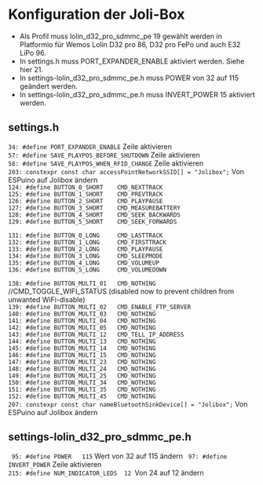 # Konfiguration der Joli-Box

- Als Profil muss lolin_d32_pro_sdmmc_pe 19 gewählt werden in Platformio für Wemos Lolin D32 pro 86, D32 pro FePo und auch E32 LiPo 96. 
- In settings.h muss PORT_EXPANDER_ENABLE aktiviert werden. Siehe hier 21.
- In settings-lolin_d32_pro_sdmmc_pe.h muss POWER von 32 auf 115 geändert werden.
- In settings-lolin_d32_pro_sdmmc_pe.h muss INVERT_POWER 15 aktiviert werden.


## settings.h
```34: #define PORT_EXPANDER_ENABLE``` Zeile aktivieren    <br>
```57: #define SAVE_PLAYPOS_BEFORE_SHUTDOWN``` Zeile aktivieren <br>
```58: #define SAVE_PLAYPOS_WHEN_RFID_CHANGE``` Zeile aktivieren <br>
```203: constexpr const char accessPointNetworkSSID[] = "Jolibox";``` Von ESPuino auf Jolibox ändern <br>
```124: #define BUTTON_0_SHORT    CMD_NEXTTRACK``` <br>
```125: #define BUTTON_1_SHORT    CMD_PREVTRACK``` <br>
```126: #define BUTTON_2_SHORT    CMD_PLAYPAUSE``` <br>
```127: #define BUTTON_3_SHORT    CMD_MEASUREBATTERY``` <br>
```128: #define BUTTON_4_SHORT    CMD_SEEK_BACKWARDS``` <br>
```129: #define BUTTON_5_SHORT    CMD_SEEK_FORWARDS``` <br>

```131: #define BUTTON_0_LONG     CMD_LASTTRACK``` <br>
```132: #define BUTTON_1_LONG     CMD_FIRSTTRACK``` <br>
```133: #define BUTTON_2_LONG     CMD_PLAYPAUSE``` <br>
```134: #define BUTTON_3_LONG     CMD_SLEEPMODE``` <br>
```135: #define BUTTON_4_LONG     CMD_VOLUMEUP``` <br>
```136: #define BUTTON_5_LONG     CMD_VOLUMEDOWN``` <br>

```138: #define BUTTON_MULTI_01   CMD_NOTHING ```  //CMD_TOGGLE_WIFI_STATUS (disabled now to prevent children from unwanted WiFi-disable) <br>
```139: #define BUTTON_MULTI_02   CMD_ENABLE_FTP_SERVER``` <br>
```140: #define BUTTON_MULTI_03   CMD_NOTHING``` <br>
```141: #define BUTTON_MULTI_04   CMD_NOTHING``` <br>
```142: #define BUTTON_MULTI_05   CMD_NOTHING``` <br>
```143: #define BUTTON_MULTI_12   CMD_TELL_IP_ADDRESS``` <br>
```144: #define BUTTON_MULTI_13   CMD_NOTHING``` <br>
```145: #define BUTTON_MULTI_14   CMD_NOTHING``` <br>
```146: #define BUTTON_MULTI_15   CMD_NOTHING``` <br>
```147: #define BUTTON_MULTI_23   CMD_NOTHING``` <br>
```148: #define BUTTON_MULTI_24   CMD_NOTHING``` <br>
```149: #define BUTTON_MULTI_25   CMD_NOTHING``` <br>
```150: #define BUTTON_MULTI_34   CMD_NOTHING``` <br>
```151: #define BUTTON_MULTI_35   CMD_NOTHING``` <br>
```152: #define BUTTON_MULTI_45   CMD_NOTHING``` <br>
```207: constexpr const char nameBluetoothSinkDevice[] = "Jolibox";```  Von ESPuino auf Jolibox ändern

## settings-lolin_d32_pro_sdmmc_pe.h
``` 95: #define POWER   115```  Wert von 32 auf 115 ändern
``` 97: #define INVERT_POWER```  Zeile aktivieren    
```215: #define NUM_INDICATOR_LEDS	12 ```Von 24 auf 12 ändern